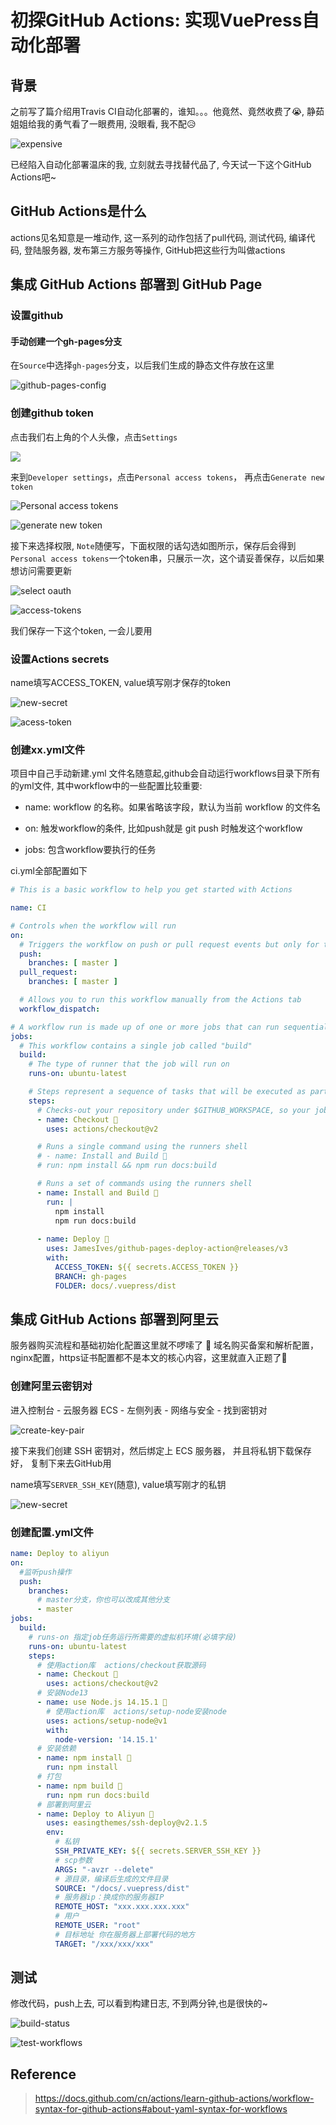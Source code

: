 # 初探GitHub Actions: 实现VuePress自动化部署

## 背景

之前写了篇介绍用Travis CI自动化部署的，谁知。。。他竟然、竟然收费了😭, 静茹姐姐给我的勇气看了一眼费用, 没眼看, 我不配😥

![expensive](https://fxpby.oss-cn-beijing.aliyuncs.com/blogImg/front-end-enginerring/expensive.png)

已经陷入自动化部署温床的我, 立刻就去寻找替代品了, 今天试一下这个GitHub Actions吧~

## GitHub Actions是什么

actions见名知意是一堆动作, 这一系列的动作包括了pull代码, 测试代码, 编译代码, 登陆服务器, 发布第三方服务等操作, GitHub把这些行为叫做actions

## 集成 GitHub Actions 部署到 GitHub Page

### 设置github

#### 手动创建一个gh-pages分支

在`Source`中选择`gh-pages`分支，以后我们生成的静态文件存放在这里

![github-pages-config](https://fxpby.oss-cn-beijing.aliyuncs.com/blogImg/front-end-enginerring/github-page.png)

### 创建github token

点击我们右上角的个人头像，点击`Settings`

![](https://fxpby.oss-cn-beijing.aliyuncs.com/blogImg/front-end-enginerring/github-setting.png)

来到`Developer settings`，点击`Personal access tokens`， 再点击`Generate new token`

![Personal access tokens](https://fxpby.oss-cn-beijing.aliyuncs.com/blogImg/front-end-enginerring/setting-personal-access-tokens.png)

![generate new token](https://fxpby.oss-cn-beijing.aliyuncs.com/blogImg/front-end-enginerring/generate-new-token.png)

接下来选择权限, `Note`随便写，下面权限的话勾选如图所示，保存后会得到`Personal access tokens`一个token串，只展示一次，这个请妥善保存，以后如果想访问需要更新

![select oauth](https://fxpby.oss-cn-beijing.aliyuncs.com/blogImg/front-end-enginerring/select-access.png)

![access-tokens](https://fxpby.oss-cn-beijing.aliyuncs.com/blogImg/front-end-enginerring/access-tokens.png)

我们保存一下这个token, 一会儿要用

### 设置Actions secrets

name填写ACCESS_TOKEN, value填写刚才保存的token

![new-secret](https://fxpby.oss-cn-beijing.aliyuncs.com/blogImg/front-end-enginerring/new-secret.png)

![acess-token](https://fxpby.oss-cn-beijing.aliyuncs.com/blogImg/front-end-enginerring/assce-token.png)

### 创建xx.yml文件

项目中自己手动新建.yml 文件名随意起,github会自动运行workflows目录下所有的yml文件, 其中workflow中的一些配置比较重要:

- name: workflow 的名称。如果省略该字段，默认为当前 workflow 的文件名

- on: 触发workflow的条件, 比如push就是 git push 时触发这个workflow

- jobs: 包含workflow要执行的任务

ci.yml全部配置如下

```yml
# This is a basic workflow to help you get started with Actions

name: CI

# Controls when the workflow will run
on:
  # Triggers the workflow on push or pull request events but only for the master branch
  push:
    branches: [ master ]
  pull_request:
    branches: [ master ]

  # Allows you to run this workflow manually from the Actions tab
  workflow_dispatch:

# A workflow run is made up of one or more jobs that can run sequentially or in parallel
jobs:
  # This workflow contains a single job called "build"
  build:
    # The type of runner that the job will run on
    runs-on: ubuntu-latest

    # Steps represent a sequence of tasks that will be executed as part of the job
    steps:
      # Checks-out your repository under $GITHUB_WORKSPACE, so your job can access it
      - name: Checkout 🐤
        uses: actions/checkout@v2

      # Runs a single command using the runners shell
      # - name: Install and Build 🎄
      # run: npm install && npm run docs:build

      # Runs a set of commands using the runners shell
      - name: Install and Build 🎄
        run: |
          npm install
          npm run docs:build
          
      - name: Deploy 🚀
        uses: JamesIves/github-pages-deploy-action@releases/v3
        with:
          ACCESS_TOKEN: ${{ secrets.ACCESS_TOKEN }}
          BRANCH: gh-pages
          FOLDER: docs/.vuepress/dist

```

## 集成 GitHub Actions 部署到阿里云

服务器购买流程和基础初始化配置这里就不啰嗦了 🦜
域名购买备案和解析配置，nginx配置，https证书配置都不是本文的核心内容，这里就直入正题了🐎

### 创建阿里云密钥对

进入控制台 - 云服务器 ECS - 左侧列表 - 网络与安全 - 找到密钥对

![create-key-pair](https://fxpby.oss-cn-beijing.aliyuncs.com/blogImg/front-end-enginerring/create-key-pair.png)

接下来我们创建 SSH 密钥对，然后绑定上 ECS 服务器， 并且将私钥下载保存好， 复制下来去GitHub用

name填写`SERVER_SSH_KEY`(随意), value填写刚才的私钥

![new-secret](https://fxpby.oss-cn-beijing.aliyuncs.com/blogImg/front-end-enginerring/new-secret.png)

### 创建配置.yml文件

```yml
name: Deploy to aliyun
on:
  #监听push操作
  push:
    branches:
      # master分支，你也可以改成其他分支
      - master
jobs:
  build:
    # runs-on 指定job任务运行所需要的虚拟机环境(必填字段)
    runs-on: ubuntu-latest
    steps:
      # 使用action库  actions/checkout获取源码
      - name: Checkout 🐤
        uses: actions/checkout@v2
      # 安装Node13
      - name: use Node.js 14.15.1 🐣
        # 使用action库  actions/setup-node安装node
        uses: actions/setup-node@v1
        with:
          node-version: '14.15.1'
      # 安装依赖
      - name: npm install 🐥
        run: npm install
      # 打包
      - name: npm build 🎄
        run: npm run docs:build
      # 部署到阿里云
      - name: Deploy to Aliyun 🚀
        uses: easingthemes/ssh-deploy@v2.1.5
        env:
          # 私钥
          SSH_PRIVATE_KEY: ${{ secrets.SERVER_SSH_KEY }}
          # scp参数
          ARGS: "-avzr --delete"
          # 源目录，编译后生成的文件目录
          SOURCE: "/docs/.vuepress/dist"
          # 服务器ip：换成你的服务器IP
          REMOTE_HOST: "xxx.xxx.xxx.xxx"
          # 用户
          REMOTE_USER: "root"
          # 目标地址 你在服务器上部署代码的地方
          TARGET: "/xxx/xxx/xxx"

```

## 测试

修改代码，push上去, 可以看到构建日志, 不到两分钟,也是很快的~

![build-status](https://fxpby.oss-cn-beijing.aliyuncs.com/blogImg/front-end-enginerring/build-status.png)

![test-workflows](https://fxpby.oss-cn-beijing.aliyuncs.com/blogImg/front-end-enginerring/test-workflow.png)

## Reference

> <https://docs.github.com/cn/actions/learn-github-actions/workflow-syntax-for-github-actions#about-yaml-syntax-for-workflows>
